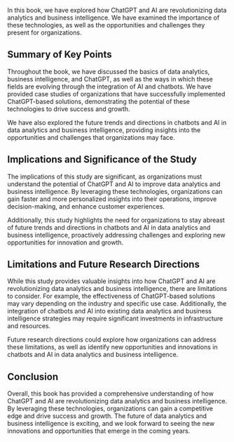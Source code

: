 

In this book, we have explored how ChatGPT and AI are revolutionizing data analytics and business intelligence. We have examined the importance of these technologies, as well as the opportunities and challenges they present for organizations.

Summary of Key Points
---------------------

Throughout the book, we have discussed the basics of data analytics, business intelligence, and ChatGPT, as well as the ways in which these fields are evolving through the integration of AI and chatbots. We have provided case studies of organizations that have successfully implemented ChatGPT-based solutions, demonstrating the potential of these technologies to drive success and growth.

We have also explored the future trends and directions in chatbots and AI in data analytics and business intelligence, providing insights into the opportunities and challenges that organizations may face.

Implications and Significance of the Study
------------------------------------------

The implications of this study are significant, as organizations must understand the potential of ChatGPT and AI to improve data analytics and business intelligence. By leveraging these technologies, organizations can gain faster and more personalized insights into their operations, improve decision-making, and enhance customer experiences.

Additionally, this study highlights the need for organizations to stay abreast of future trends and directions in chatbots and AI in data analytics and business intelligence, proactively addressing challenges and exploring new opportunities for innovation and growth.

Limitations and Future Research Directions
------------------------------------------

While this study provides valuable insights into how ChatGPT and AI are revolutionizing data analytics and business intelligence, there are limitations to consider. For example, the effectiveness of ChatGPT-based solutions may vary depending on the industry and specific use case. Additionally, the integration of chatbots and AI into existing data analytics and business intelligence strategies may require significant investments in infrastructure and resources.

Future research directions could explore how organizations can address these limitations, as well as identify new opportunities and innovations in chatbots and AI in data analytics and business intelligence.

Conclusion
----------

Overall, this book has provided a comprehensive understanding of how ChatGPT and AI are revolutionizing data analytics and business intelligence. By leveraging these technologies, organizations can gain a competitive edge and drive success and growth. The future of data analytics and business intelligence is exciting, and we look forward to seeing the new innovations and opportunities that emerge in the coming years.